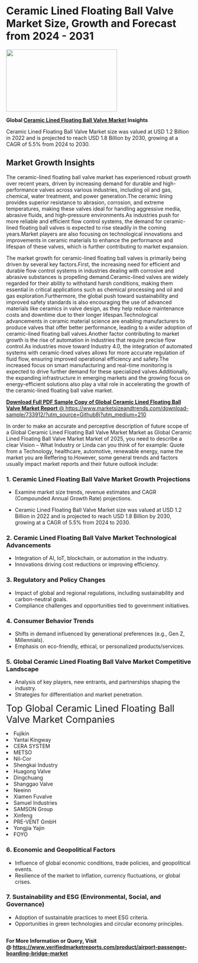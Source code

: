<H1>Ceramic Lined Floating Ball Valve Market Size, Growth and Forecast from 2024 - 2031</H1><img class="aligncenter size-medium wp-image-584254" src="https://thirdeyenews.in/wp-content/uploads/2024/09/Global-Market-Research-300x168.jpeg" alt="" width="300" height="168" /><p><strong>Global&nbsp;<a href="https://www.marketsizeandtrends.com/download-sample/733912/?utm_source=Github8j?utm_medium=210">Ceramic Lined Floating Ball Valve Market</a> Insights</strong></p><p>Ceramic Lined Floating Ball Valve Market size was valued at USD 1.2 Billion in 2022 and is projected to reach USD 1.8 Billion by 2030, growing at a CAGR of 5.5% from 2024 to 2030.</p><p><h2>Market Growth Insights</h2> <p>The ceramic-lined floating ball valve market has experienced robust growth over recent years, driven by increasing demand for durable and high-performance valves across various industries, including oil and gas, chemical, water treatment, and power generation.The ceramic lining provides superior resistance to abrasion, corrosion, and extreme temperatures, making these valves ideal for handling aggressive media, abrasive fluids, and high-pressure environments.As industries push for more reliable and efficient flow control systems, the demand for ceramic-lined floating ball valves is expected to rise steadily in the coming years.Market players are also focusing on technological innovations and improvements in ceramic materials to enhance the performance and lifespan of these valves, which is further contributing to market expansion.</p> <p><a href="#"></a></p> <p>The market growth for ceramic-lined floating ball valves is primarily being driven by several key factors.First, the increasing need for efficient and durable flow control systems in industries dealing with corrosive and abrasive substances is propelling demand.Ceramic-lined valves are widely regarded for their ability to withstand harsh conditions, making them essential in critical applications such as chemical processing and oil and gas exploration.Furthermore, the global push toward sustainability and improved safety standards is also encouraging the use of advanced materials like ceramics in valve design, as they help reduce maintenance costs and downtime due to their longer lifespan.Technological advancements in ceramic material science are enabling manufacturers to produce valves that offer better performance, leading to a wider adoption of ceramic-lined floating ball valves.Another factor contributing to market growth is the rise of automation in industries that require precise flow control.As industries move toward Industry 4.0, the integration of automated systems with ceramic-lined valves allows for more accurate regulation of fluid flow, ensuring improved operational efficiency and safety.The increased focus on smart manufacturing and real-time monitoring is expected to drive further demand for these specialized valves.Additionally, the expanding infrastructure in emerging markets and the growing focus on energy-efficient solutions also play a vital role in accelerating the growth of the ceramic-lined floating ball valve market.</p> <p><a href="#"></p><p><span class=""><strong>Download Full PDF Sample Copy of Global Ceramic Lined Floating Ball Valve Market Report</strong> @ <a href="https://www.marketsizeandtrends.com/download-sample/733912/?utm_source=Github8j?utm_medium=210" target="_blank">https://www.marketsizeandtrends.com/download-sample/733912/?utm_source=Github8j?utm_medium=210</a></span></p><p>In order to make an accurate and perceptive description of future scope of a Global&nbsp;Ceramic Lined Floating Ball Valve Market Market as Global&nbsp;Ceramic Lined Floating Ball Valve Market Market of 2025, you need to describe a clear Vision &ndash; What Industry or Linda can you think of for example: Quote from a Technology, healthcare, automotive, renewable energy, name the market you are Reffering to.However, some general trends and factors usually impact market reports and their future outlook include:</p><h3>1.&nbsp;<strong>Ceramic Lined Floating Ball Valve Market Growth Projections</strong></h3><ul><li>Examine market size trends, revenue estimates and CAGR (Compounded Annual Growth Rate) projections.</li><li><p>Ceramic Lined Floating Ball Valve Market size was valued at USD 1.2 Billion in 2022 and is projected to reach USD 1.8 Billion by 2030, growing at a CAGR of 5.5% from 2024 to 2030.</p></li></ul><h3>2.&nbsp;<strong>Ceramic Lined Floating Ball Valve Market Technological Advancements</strong></h3><ul><li>Integration of AI, IoT, blockchain, or automation in the industry.</li><li>Innovations driving cost reductions or improving efficiency.</li></ul><h3>3.&nbsp;<strong>Regulatory and Policy Changes</strong></h3><ul><li>Impact of global and regional regulations, including sustainability and carbon-neutral goals.</li><li>Compliance challenges and opportunities tied to government initiatives.</li></ul><h3>4.&nbsp;<strong>Consumer Behavior Trends</strong></h3><ul><li>Shifts in demand influenced by generational preferences (e.g., Gen Z, Millennials).</li><li>Emphasis on eco-friendly, ethical, or personalized products/services.</li></ul><h3>5.&nbsp;<strong>Global Ceramic Lined Floating Ball Valve Market Competitive Landscape</strong></h3><ul><li>Analysis of key players, new entrants, and partnerships shaping the industry.</li><li>Strategies for differentiation and market penetration.</li></ul><p data-pm-slice="1 1 []"><span style="color: inherit; font-family: inherit; font-size: 25px;">Top Global Ceramic Lined Floating Ball Valve Market Companies</span></p><div class="" data-test-id=""><p><li>Fujikin</li><li> Yantai Kingway</li><li> CERA SYSTEM</li><li> METSO</li><li> Nil-Cor</li><li> Shengkai Industry</li><li> Huagong Valve</li><li> Dingchuang</li><li> Shanggao Valve</li><li> Neeinn</li><li> Xiamen Fuvalve</li><li> Samuel Industries</li><li> SAMSON Group</li><li> Xinfeng</li><li> PRE-VENT GmbH</li><li> Yongjia Yajin</li><li> FOYO</li></p></div><h3>6.&nbsp;<strong>Economic and Geopolitical Factors</strong></h3><ul><li>Influence of global economic conditions, trade policies, and geopolitical events.</li><li>Resilience of the market to inflation, currency fluctuations, or global crises.</li></ul><h3>7.&nbsp;<strong>Sustainability and ESG (Environmental, Social, and Governance)</strong></h3><ul><li>Adoption of sustainable practices to meet ESG criteria.</li><li>Opportunities in green technologies and circular economy principles.</li></ul><h2><strong style="font-size: 14px;">For More Information or Query, Visit @&nbsp;</strong><a style="background-color: #ffffff; font-size: 14px;" href="https://www.marketsizeandtrends.com/report/ceramic-lined-floating-ball-valve-market/" target="_blank">https://www.verifiedmarketreports.com/product/airport-passenger-boarding-bridge-market</a></h2>